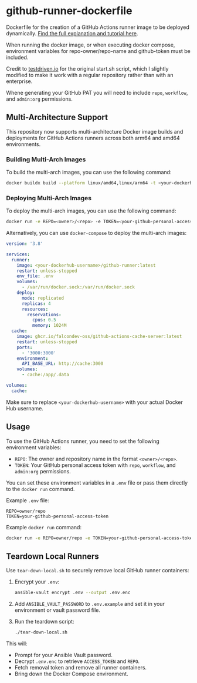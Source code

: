 # github-runner-dockerfile
Dockerfile for the creation of a GitHub Actions runner image to be deployed dynamically. [Find the full explanation and tutorial here](https://baccini-al.medium.com/creating-a-dockerfile-for-dynamically-creating-github-actions-self-hosted-runners-5994cc08b9fb).

When running the docker image, or when executing docker compose, environment variables for repo-owner/repo-name and github-token must be included. 

Credit to [testdriven.io](https://testdriven.io/blog/github-actions-docker/) for the original start.sh script, which I slightly modified to make it work with a regular repository rather than with an enterprise. 

Whene generating your GitHub PAT you will need to include `repo`, `workflow`, and `admin:org` permissions.

## Multi-Architecture Support

This repository now supports multi-architecture Docker image builds and deployments for GitHub Actions runners across both arm64 and amd64 environments.

### Building Multi-Arch Images

To build the multi-arch images, you can use the following command:

```sh
docker buildx build --platform linux/amd64,linux/arm64 -t <your-dockerhub-username>/github-runner:latest --push .
```

### Deploying Multi-Arch Images

To deploy the multi-arch images, you can use the following command:

```sh
docker run -e REPO=<owner>/<repo> -e TOKEN=<your-github-personal-access-token> <your-dockerhub-username>/github-runner:latest
```

Alternatively, you can use `docker-compose` to deploy the multi-arch images:

```yaml
version: '3.8'

services:
  runner:
    image: <your-dockerhub-username>/github-runner:latest
    restart: unless-stopped
    env_file: .env
    volumes:
      - /var/run/docker.sock:/var/run/docker.sock
    deploy:
      mode: replicated
      replicas: 4
      resources:
        reservations:
          cpus: 0.5
          memory: 1024M
  cache:
    image: ghcr.io/falcondev-oss/github-actions-cache-server:latest
    restart: unless-stopped
    ports:
      - '3000:3000'
    environment:
      API_BASE_URL: http://cache:3000
    volumes:
      - cache:/app/.data

volumes:
  cache:
```

Make sure to replace `<your-dockerhub-username>` with your actual Docker Hub username.

## Usage

To use the GitHub Actions runner, you need to set the following environment variables:

- `REPO`: The owner and repository name in the format `<owner>/<repo>`.
- `TOKEN`: Your GitHub personal access token with `repo`, `workflow`, and `admin:org` permissions.

You can set these environment variables in a `.env` file or pass them directly to the `docker run` command.

Example `.env` file:

```env
REPO=owner/repo
TOKEN=your-github-personal-access-token
```

Example `docker run` command:

```sh
docker run -e REPO=owner/repo -e TOKEN=your-github-personal-access-token <your-dockerhub-username>/github-runner:latest
```

## Teardown Local Runners

Use `tear-down-local.sh` to securely remove local GitHub runner containers:

1. Encrypt your `.env`:

   ```bash
   ansible-vault encrypt .env --output .env.enc
   ```

2. Add `ANSIBLE_VAULT_PASSWORD` to `.env.example` and set it in your environment or vault password file.

3. Run the teardown script:

   ```bash
   ./tear-down-local.sh
   ```

This will:
- Prompt for your Ansible Vault password.
- Decrypt `.env.enc` to retrieve `ACCESS_TOKEN` and `REPO`.
- Fetch removal token and remove all runner containers.
- Bring down the Docker Compose environment.
